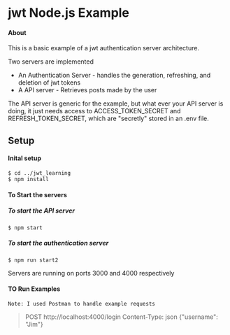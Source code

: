 # jwt Node.js Example


#### About
This is a basic example of a jwt authentication server architecture. 

Two servers are implemented 
* An Authentication Server - handles the generation, refreshing, and deletion of jwt tokens
* A API server - Retrieves posts made by the user

The API server is generic for the example, but what ever your API server is doing, it just needs access to ACCESS_TOKEN_SECRET and REFRESH_TOKEN_SECRET, which are "secretly" stored in an .env file.

## Setup
#### Inital setup 
```
$ cd ../jwt_learning
$ npm install
```
#### To Start the servers
##### To start the API server
```
$ npm start
```
##### To start the authentication server
```
$ npm run start2
```
Servers are running on ports 3000 and 4000 respectively 

#### TO Run Examples
`Note: I used Postman to handle example requests`
>POST http://localhost:4000/login 
>Content-Type: json
>{"username": "Jim"}

